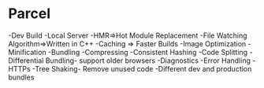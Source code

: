 # Parcel

-Dev Build
-Local Server
-HMR=>Hot Module Replacement
-File Watching Algorithm=>Written in C++
-Caching => Faster Builds
-Image Optimization
-Minification
-Bundling
-Compressing
-Consistent Hashing
-Code Splitting
-Differential Bundling- support older browsers
-Diagnostics
-Error Handling
-HTTPs
-Tree Shaking- Remove unused code
-Different dev and production bundles
